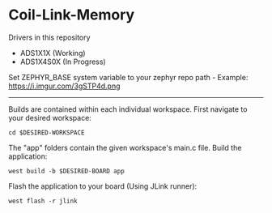 # Coil-Link-Memory

Drivers in this repository
  - ADS1X1X   (Working)
  - ADS1X4S0X (In Progress)

Set ZEPHYR_BASE system variable to your zephyr repo path - Example: https://i.imgur.com/3gSTP4d.png
***

Builds are contained within each individual workspace. First navigate to your desired workspace:
```
cd $DESIRED-WORKSPACE
```
The "app" folders contain the given workspace's main.c file. Build the application:
```
west build -b $DESIRED-BOARD app
```
Flash the application to your board (Using JLink runner):
```
west flash -r jlink
```
